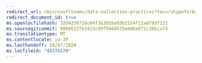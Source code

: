 ```yaml
---
redirect_url: /microsoftteams/data-collection-practices?toc=/skypeforbusiness/sfbotoc/toc.json&bc=/skypeforbusiness/breadcrumb/toc.json
redirect_document_id: true
ms.openlocfilehash: 32d4230718c64f3b391ba93b2524f12a079df122
ms.sourcegitcommit: 80b66127b3415c99f9468625add6a8f2c36bca74
ms.translationtype: MT
ms.contentlocale: ja-JP
ms.lasthandoff: 10/07/2020
ms.locfileid: "48376570"
---
```

